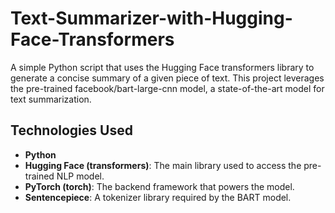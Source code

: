 # Text-Summarizer-with-Hugging-Face-Transformers
A simple Python script that uses the Hugging Face transformers library to generate a concise summary of a given piece of text. This project leverages the pre-trained facebook/bart-large-cnn model, a state-of-the-art model for text summarization.

## Technologies Used 

  * **Python**
  * **Hugging Face (transformers)**: The main library used to access the pre-trained NLP model.
  * **PyTorch (torch)**: The backend framework that powers the model.
  * **Sentencepiece**: A tokenizer library required by the BART model.
